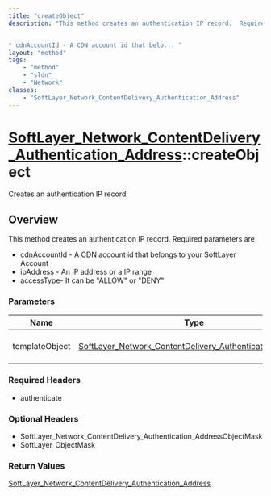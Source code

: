 ```yaml
---
title: "createObject"
description: "This method creates an authentication IP record.  Required parameters are 


* cdnAccountId - A CDN account id that belo... "
layout: "method"
tags:
    - "method"
    - "sldn"
    - "Network"
classes:
    - "SoftLayer_Network_ContentDelivery_Authentication_Address"
---
```

# [SoftLayer_Network_ContentDelivery_Authentication_Address](/reference/services/SoftLayer_Network_ContentDelivery_Authentication_Address)::createObject

Creates an authentication IP record


## Overview 
This method creates an authentication IP record.  Required parameters are 


* cdnAccountId - A CDN account id that belongs to your SoftLayer Account
* ipAddress - An IP address or a IP range
* accessType- It can be "ALLOW" or "DENY"

### Parameters 
|Name | Type | Description |
| --- | --- | --- |
|templateObject| <a href='/reference/datatypes/SoftLayer_Network_ContentDelivery_Authentication_Address'>SoftLayer_Network_ContentDelivery_Authentication_Address </a>| The SoftLayer_Network_ContentDelivery_Authentication_Address object that you wish to create.|


### Required Headers
* authenticate

### Optional Headers
* SoftLayer_Network_ContentDelivery_Authentication_AddressObjectMask
* SoftLayer_ObjectMask

### Return Values
<a href='/reference/datatypes/SoftLayer_Network_ContentDelivery_Authentication_Address'>SoftLayer_Network_ContentDelivery_Authentication_Address </a>

